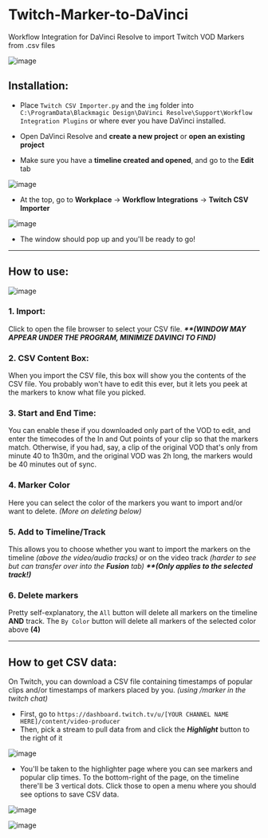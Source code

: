 # Twitch-Marker-to-DaVinci
Workflow Integration for DaVinci Resolve to import Twitch VOD Markers from .csv files

![image](https://user-images.githubusercontent.com/106890554/188338246-94a0b830-fd6a-4280-8e80-e12af12a66d1.png)



## Installation:
* Place `Twitch CSV Importer.py` and the `img` folder into `C:\ProgramData\Blackmagic Design\DaVinci Resolve\Support\Workflow Integration Plugins` or where ever you have DaVinci installed.

* Open DaVinci Resolve and **create a new project** or **open an existing project**

* Make sure you have a **timeline created and opened**, and go to the **Edit** tab 

![image](https://user-images.githubusercontent.com/106890554/188337943-0b0bfd79-fe9c-41ed-8471-8c485222f229.png)

* At the top, go to **Workplace** -> **Workflow Integrations** -> **Twitch CSV Importer**

![image](https://user-images.githubusercontent.com/106890554/188338074-ad3a912c-16b8-4aae-adea-b0baab99d33b.png)

* The window should pop up and you'll be ready to go!
___
## How to use:
![image](https://user-images.githubusercontent.com/106890554/188339858-725dc65c-6c3e-4ddf-9ad5-3dea980fa907.png)

### 1. Import:
Click to open the file browser to select your CSV file. ***\*\*(WINDOW MAY APPEAR UNDER THE PROGRAM, MINIMIZE DAVINCI TO FIND)***
### 2. CSV Content Box:
When you import the CSV file, this box will show you the contents of the CSV file. You probably won't have to edit this ever, but it lets you peek at the markers to know what file you picked.
### 3. Start and End Time:
You can enable these if you downloaded only part of the VOD to edit, and enter the timecodes of the In and Out points of your clip so that the markers match. Otherwise, if you had, say, a clip of the original VOD that's only from minute 40 to 1h30m, and the original VOD was 2h long, the markers would be 40 minutes out of sync.
### 4. Marker Color
Here you can select the color of the markers you want to import and/or want to delete. *(More on deleting below)*
### 5. Add to Timeline/Track
This allows you to choose whether you want to import the markers on the timeline *(above the video/audio tracks)* or on the video track *(harder to see but can transfer over into the **Fusion** tab)* ***\*\*(Only applies to the selected track!)***
### 6. Delete markers
Pretty self-explanatory, the `All` button will delete all markers on the timeline **AND** track. The `By Color` button will delete all markers of the selected color above **(4)**
___
## How to get CSV data:
On Twitch, you can download a CSV file containing timestamps of popular clips and/or timestamps of markers placed by you. *(using /marker in the twitch chat)*
* First, go to `https://dashboard.twitch.tv/u/[YOUR CHANNEL NAME HERE]/content/video-producer`
* Then, pick a stream to pull data from and click the ***Highlight*** button to the right of it

![image](https://user-images.githubusercontent.com/106890554/188338527-6a821279-c11f-4e92-a855-121ac885d11a.png)

* You'll be taken to the highlighter page where you can see markers and popular clip times. To the bottom-right of the page, on the timeline there'll be 3 vertical dots. Click those to open a menu where you should see options to save CSV data.

![image](https://user-images.githubusercontent.com/106890554/188339400-37ceb364-bf2d-43b7-9b0c-376b23d05aa6.png)


![image](https://user-images.githubusercontent.com/106890554/188339385-ce6d0a82-5fd3-4d39-ab15-5d28ce5e7ca7.png)
